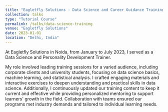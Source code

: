 ```yaml
---
title: "Eagletfly Solutions - Data Science and Career Guidance Training"
collection: talks
type: "Tutorial Course"
permalink: /talks/data-science-training
venue: "Eagletfly Solutions"
date: 2023-01-01
location: "Delhi, India"
---
```


At Eagletfly Solutions in Noida, from January to July 2023, I served as a Data Science and Personality Development Trainer. 

My role involved leading training sessions for a varied audience, including corporate clients and university students, focusing on data science basics, machine learning, and statistical analysis. I crafted engaging materials and interactive exercises to deepen understanding and practical skills in data science. Additionally, I continuously updated our training content to keep it current and effective while providing personalized mentoring to support learners' growth in the field. Collaboration with teams ensured our programs met industry demands and tailored to individual learning needs.
